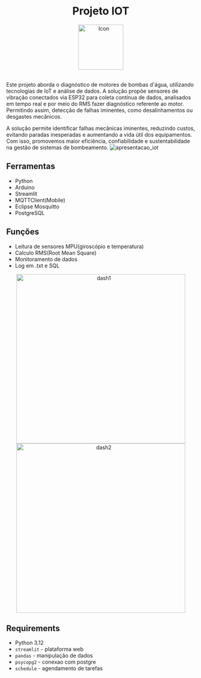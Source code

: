 <div align="center">
  <h1>Projeto IOT</h1>
  <img src="https://cdn-icons-png.flaticon.com/512/6119/6119533.png" alt="Icon" width="120">
</div>
<br>

Este projeto aborda o diagnóstico de motores de bombas d'água, utilizando tecnologias de IoT e análise de dados. A solução propõe sensores de vibração conectados via ESP32 para coleta contínua de dados, analisados em tempo real e por meio do RMS fazer diagnóstico referente ao motor. Permitindo assim, detecção de falhas iminentes, como desalinhamentos ou desgastes mecânicos.

A solução permite identificar falhas mecânicas iminentes, reduzindo custos, evitando paradas inesperadas e aumentando a vida útil dos equipamentos. Com isso, promovemos maior eficiência, confiabilidade e sustentabilidade na gestão de sistemas de bombeamento.
![apresentacao_iot](https://github.com/user-attachments/assets/f793cf89-bf97-4821-a9f7-39d3de3cc8ea)

## Ferramentas
- Python
- Arduino
- Streamlit
- MQTTClient(Mobile)
- Eclipse Mosquitto
- PostgreSQL
  
## Funções
- Leitura de sensores MPU(giroscópio e temperatura)
- Calculo RMS(Root Mean Square)
- Monitoramento de dados
- Log em .txt e SQL

<div align="center">
    <img src="https://github.com/user-attachments/assets/92732e5f-a921-4a87-9471-585020ceded3" alt="dash1" width="450"/>
    <img src="https://github.com/user-attachments/assets/4560195f-544d-4d65-8a6e-2bacc8f864d8" alt="dash2" width="450"/>
</div>

## Requirements
- Python 3.12
- `streamlit` - plataforma web
- `pandas` - manipulação de dados
- `psycopg2` - conexao com postgre
- `schedule` - agendamento de tarefas

